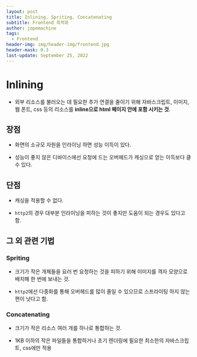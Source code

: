 ```yaml
---
layout: post
title: Inlining, Spriting, Concatenating
subtitle: Frontend 최적화
author: jopemachine
tags:
  - Frontend
header-img: img/header-img/frontend.jpg
header-mask: 0.3
last-update: September 25, 2022
---
```


# Inlining

- 외부 리소스를 불러오는 데 필요한 추가 연결을 줄이기 위해 자바스크립트, 이미지, 웹 폰트, css 등의 리소스를 **inline으로 html 페이지 안에 포함 시키는 것**.

## 장점

- 화면의 소규모 자원을 인라이닝 하면 성능 이득이 있다.

- 성능이 좋지 않은 디바이스에선 요청에 드는 오버헤드가 캐싱으로 얻는 이득보다 클 수 있다.

## 단점

- 캐싱을 적용할 수 없다.

- `http2`의 경우 대부분 인라이닝을 피하는 것이 좋지만 도움이 되는 경우도 있다고 함.

## 그 외 관련 기법

### Spriting

- 크기가 작은 개체들을 요러 번 요청하는 것을 피하기 위해 이미지를 격자 모양으로 배치해 한 번에 보내는 것.

- `http2`에선 다중화를 통해 오버헤드를 많이 줄일 수 있으므로 스프라이팅 하지 않는 편이 낫다고 함.

### Concatenating

- 크기가 작은 리소스 여러 개를 하나로 통합하는 것.

- 1KB 이하의 작은 파일들을 통합하거나 초기 렌더링에 필요한 최소한의 자바스크립트, css에만 적용


